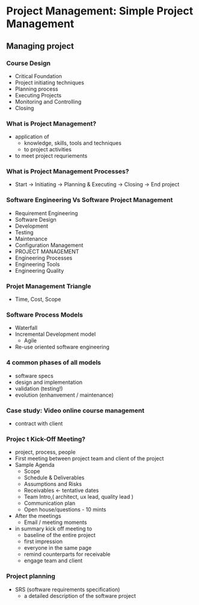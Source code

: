 # Project Management: Simple Project Management

## Managing project

### Course Design

- Critical Foundation
- Project initiating techniques
- Planning process
- Executing Projects
- Monitoring and Controlling
- Closing

### What is Project Management?

- application of
  - knowledge, skills, tools and techniques
  - to project activities
- to meet project requriements

### What is Project Management Processes?

- Start -> Initiating -> Planning & Executing -> Closing -> End project

### Software Engineering Vs Software Project Management

- Requirement Engineering
- Software Design
- Development
- Testing
- Maintenance
- Configuration Management
- PROJECT MANAGEMENT
- Engineering Processes
- Engineering Tools
- Engineering Quality

### Projet Management Triangle

- Time, Cost, Scope

### Software Process Models

- Waterfall
- Incremental Development model
  - Agile
- Re-use oriented software engineering

### 4 common phases of all models

- software specs
- design and implementation
- validation (testing!)
- evolution (enhanvement / maintenance)

### Case study: Video online course management

- contract with client

### Projec t Kick-Off Meeting?

- project, process, people
- First meeting between project team and client of the project
- Sample Agenda
  - Scope
  - Schedule & Deliverables
  - Assumptions and Risks
  - Receivables <- tentative dates
  - Team Intro,( architect, ux lead, quality lead )
  - Communication plan
  - Open house/questions - 10 mints
- After the meetings
  - Email / meeting moments
- in summary kick off meeting to
  - baseline of the entire project
  - first impression
  - everyone in the same page
  - remind counterparts for receivable
  - engage team and client

### Project planning

- SRS (software requirements specification)
  - a detailed description of the software project

